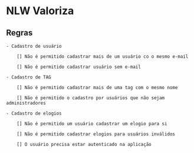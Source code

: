 # NLW Valoriza

## Regras

    - Cadastro de usuário

        [] Não é permitido cadastrar mais de um usuário co o mesmo e-mail

        [] Não é permitido cadastrar usuário sem e-mail

    - Cadastro de TAG

        [] Não é permitido cadastrar mais de uma tag com o mesmo nome

        [] Não é permitido o cadastro por usuários que não sejam administradores

    - Cadastro de elogios

        [] Não é permitido um usuário cadastrar um elogio para si

        [] Não é permitido cadastrar elogios para usuários inválidos

        [] O usuário precisa estar autenticado na aplicação
